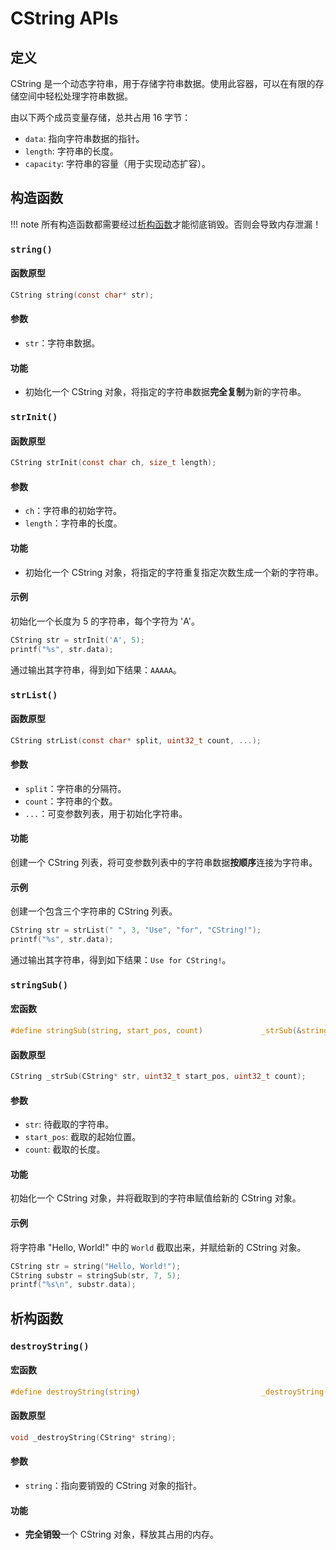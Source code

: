 # CString APIs

## 定义

CString 是一个动态字符串，用于存储字符串数据。使用此容器，可以在有限的存储空间中轻松处理字符串数据。

由以下两个成员变量存储，总共占用 16 字节：

- `data`: 指向字符串数据的指针。
- `length`: 字符串的长度。
- `capacity`: 字符串的容量（用于实现动态扩容）。

## 构造函数

!!! note
    所有构造函数都需要经过[析构函数](#_15)才能彻底销毁。否则会导致内存泄漏！

### `string()`

#### 函数原型

```c
CString string(const char* str);
```

#### 参数

- `str`：字符串数据。

#### 功能

- 初始化一个 CString 对象，将指定的字符串数据**完全复制**为新的字符串。

### `strInit()`

#### 函数原型

```c
CString strInit(const char ch, size_t length);
```

#### 参数

- `ch`：字符串的初始字符。
- `length`：字符串的长度。

#### 功能

- 初始化一个 CString 对象，将指定的字符重复指定次数生成一个新的字符串。

#### 示例

初始化一个长度为 5 的字符串，每个字符为 'A'。

```c
CString str = strInit('A', 5);
printf("%s", str.data);
```

通过输出其字符串，得到如下结果：`AAAAA`。

### `strList()`

#### 函数原型

```c
CString strList(const char* split, uint32_t count, ...);
```

#### 参数

- `split`：字符串的分隔符。
- `count`：字符串的个数。
- `...`：可变参数列表，用于初始化字符串。

#### 功能

创建一个 CString 列表，将可变参数列表中的字符串数据**按顺序**连接为字符串。

#### 示例

创建一个包含三个字符串的 CString 列表。

```c
CString str = strList(" ", 3, "Use", "for", "CString!");
printf("%s", str.data);
```

通过输出其字符串，得到如下结果：`Use for CString!`。

### `stringSub()`

#### 宏函数

```c
#define stringSub(string, start_pos, count)             _strSub(&string, start_pos, count)
```

#### 函数原型

```c
CString _strSub(CString* str, uint32_t start_pos, uint32_t count);
```

#### 参数

- `str`: 待截取的字符串。
- `start_pos`: 截取的起始位置。
- `count`: 截取的长度。

#### 功能

初始化一个 CString 对象，并将截取到的字符串赋值给新的 CString 对象。

#### 示例

将字符串 "Hello, World!" 中的 `World` 截取出来，并赋给新的 CString 对象。

```c
CString str = string("Hello, World!");
CString substr = stringSub(str, 7, 5);
printf("%s\n", substr.data);
```

## 析构函数

### `destroyString()`

#### 宏函数

```c
#define destroyString(string)                           _destroyString(&string)
```

#### 函数原型

```c
void _destroyString(CString* string);
```

#### 参数

- `string`：指向要销毁的 CString 对象的指针。

#### 功能

- **完全销毁**一个 CString 对象，释放其占用的内存。


